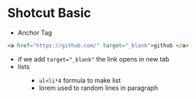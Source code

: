 # Shotcut Basic

- Anchor Tag

```html
<a href="https://github.com/" target="_blank">github </a>
```

- if we add `target="_blank"` the link opens in new tab
- lists <ol><ul>
- `ul<li*4` formula to make list
- lorem used to random lines in paragraph
